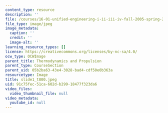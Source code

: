 ```yaml
---
content_type: resource
description: ''
file: /courses/16-01-unified-engineering-i-ii-iii-iv-fall-2005-spring-2006/91c75fec51ca602db29918477f323da6_slide1_t800.jpeg
file_type: image/jpeg
image_metadata:
  caption: ''
  credit: ''
  image-alt: ''
learning_resource_types: []
license: https://creativecommons.org/licenses/by-nc-sa/4.0/
ocw_type: OCWImage
parent_title: Thermodynamics and Propulsion
parent_type: CourseSection
parent_uid: 05b2ba63-43e4-3028-bad4-cdf50e0b363a
resourcetype: Image
title: slide1_t800.jpeg
uid: 91c75fec-51ca-602d-b299-18477f323da6
video_files:
  video_thumbnail_file: null
video_metadata:
  youtube_id: null
---
```

